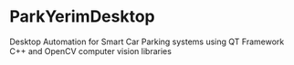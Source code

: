 # ParkYerimDesktop
Desktop Automation for Smart Car Parking systems using QT Framework C++ and OpenCV computer vision libraries
